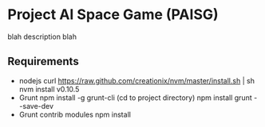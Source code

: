 Project AI Space Game (PAISG)
================================
blah description blah



Requirements
-------------------------

* nodejs
        curl https://raw.github.com/creationix/nvm/master/install.sh | sh
        nvm install v0.10.5
* Grunt
        npm install -g grunt-cli
        (cd to project directory)
        npm install grunt --save-dev
* Grunt contrib modules
        npm install
